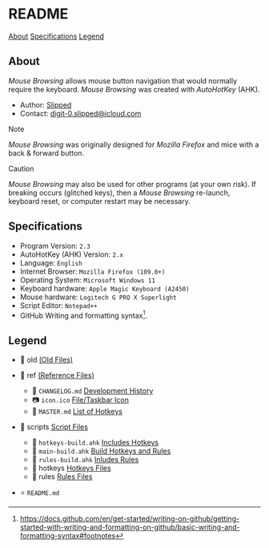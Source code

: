 # README

[About](README.md#about)
[Specifications](README.md#specifications)
[Legend](README.md#legend)

## About

  _Mouse Browsing_ allows mouse button navigation that would normally require the keyboard. _Mouse Browsing_ was created with _AutoHotKey_ (AHK).

- Author: [Slipped](https://github.com/0slipped)
- Contact: <digit-0.slipped@icloud.com>

> [!NOTE]
> _Mouse Browsing_ was originally designed for _Mozilla Firefox_ and mice with a back & forward button.

> [!CAUTION]
> _Mouse Browsing_ may also be used for other programs (at your own risk). If breaking occurs (glitched keys), then a _Mouse Browsing_ re-launch, keyboard reset, or computer restart may be necessary.

## Specifications

- Program Version: `2.3`
- AutoHotKey (AHK) Version: `2.x`
- Language: `English`
- Internet Browser: `Mozilla Firefox (109.0+)`
- Operating System: `Microsoft Windows 11`
- Keyboard hardware: `Apple Magic Keyboard (A2450)`
- Mouse hardware: `Logitech G PRO X Superlight`
- Script Editor: `Notepad++`
- GitHub Writing and formatting syntax[^1].

## Legend

- :file_folder: old [(Old Files)](old) 

- :file_folder: ref [(Reference Files)](ref)
	- :memo: `CHANGELOG.md` [Development History](ref/CHANGELOG.md)
	- :camera: `icon.ico` [File/Taskbar Icon](ref/icon.ico)
	- :key: `MASTER.md` [List of Hotkeys](ref/MASTER.md)

- :file_folder: scripts [Script Files](scripts)
	- :page_facing_up: `hotkeys-build.ahk` [Includes Hotkeys](scripts/hotkeys-build.ahk)
	- :page_facing_up: `main-build.ahk` [Build Hotkeys and Rules](scripts/main-build.ahk)
	- :page_facing_up: `rules-build.ahk` [Inludes Rules](scripts/rules-build.ahk)
	- :file_folder: hotkeys [Hotkeys Files](scripts/hotkeys)
	- :file_folder: rules [Rules Files](scripts/rules)

- :star: `README.md`

[^1]: https://docs.github.com/en/get-started/writing-on-github/getting-started-with-writing-and-formatting-on-github/basic-writing-and-formatting-syntax#footnotes
